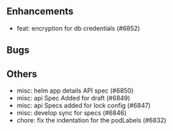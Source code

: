 ## Enhancements
- feat: encryption for db credentials (#6852)
## Bugs
## Others
- misc: helm app details API spec (#6850)
- misc: api Spec Added for draft (#6849)
- misc: api Specs added for lock config (#6847)
- misc: develop sync for specs (#6846)
- chore: fix the indentation for the podLabels (#6832)
